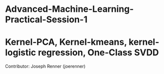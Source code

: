 # Advanced-Machine-Learning-Practical-Session-1
# Kernel-PCA, Kernel-kmeans, kernel-logistic regression, One-Class SVDD
Contributor: Joseph Renner (joerenner)

